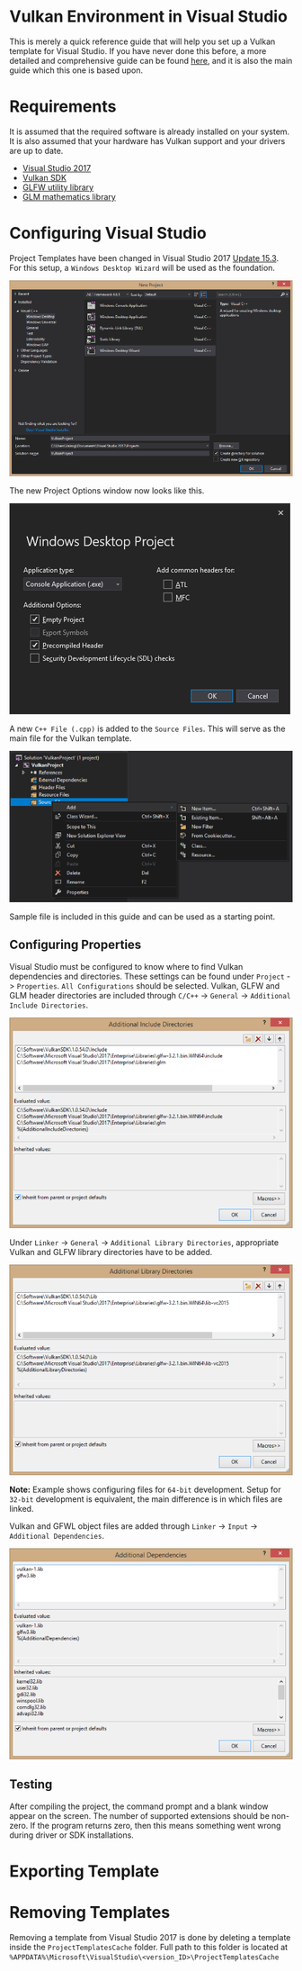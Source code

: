 # Vulkan Environment in Visual Studio
This is merely a quick reference guide that will help you set up a Vulkan template for Visual Studio. If you have never done this before, a more detailed and comprehensive guide can be found [here][1], and it is also the main guide which this one is based upon.

# Requirements
It is assumed that the required software is already installed on your system. It is also assumed that your hardware has Vulkan support and your drivers are up to date.

* [Visual Studio 2017][2]
* [Vulkan SDK][3]
* [GLFW utility library][4]
* [GLM mathematics library][5]

# Configuring Visual Studio

Project Templates have been changed in Visual Studio 2017 [Update 15.3][6]. For this setup, a ``Windows Desktop Wizard`` will be used as the foundation.

<img src="Screencaps/New_Project.png" alt="New Project window" />

The new Project Options window now looks like this.

<img src="Screencaps/Project_Options.png" alt="Project Options Window" />

A new ``C++ File (.cpp)`` is added to the ``Source Files``. This will serve as the main file for the Vulkan template.

<img src="Screencaps/New_Item.png" alt="New Item" />

Sample file is included in this guide and can be used as a starting point.

## Configuring Properties

Visual Studio must be configured to know where to find Vulkan dependencies and directories. These settings can be found under ``Project`` -> ``Properties``. ``All Configurations`` should be selected. Vulkan, GLFW and GLM header directories are included through ``C/C++`` -> ``General`` -> ``Additional Include Directories``.

<img src="Screencaps/Additional_Include_Directories.png" alt="Additional Include Directories window" />

Under ``Linker`` -> ``General`` -> ``Additional Library Directories``, appropriate Vulkan and GLFW library directories have to be added.

<img src="Screencaps/Additional_Library_Directories.png" alt="Additional Library Directories window" />

**Note:** Example shows configuring files for ``64-bit`` development. Setup for ``32-bit`` development is equivalent, the main difference is in which files are linked.

Vulkan and GFWL object files are added through ``Linker`` -> ``Input`` -> ``Additional Dependencies``.

<img src="Screencaps/Additional_Dependencies.png" alt="Additional Include Dependencies window" />

## Testing

After compiling the project, the command prompt and a blank window appear on the screen. The number of supported extensions should be non-zero. If the program returns zero, then this means something went wrong during driver or SDK installations. 


# Exporting Template

# Removing Templates

Removing a template from Visual Studio 2017 is done by deleting a template inside the ``ProjectTemplatesCache`` folder. Full path to this folder is located at ``%APPDATA%\Microsoft\VisualStudio\<version_ID>\ProjectTemplatesCache``



[1]: https://vulkan-tutorial.com/Development_environment "Development Environment - Vulkan Tutorial"
[2]: https://www.visualstudio.com/vs/ "Visual Studio IDE"
[3]: https://vulkan.lunarg.com/ "LunarXchange"
[4]: http://www.glfw.org/download.html "GLFW - Download"
[5]: https://glm.g-truc.net/0.9.8/index.html "OpenGL Mathematics"
[6]: https://blogs.msdn.microsoft.com/vcblog/2017/08/15/changes-to-project-templates-and-code-wizards-in-15-3/ "Changes to Project Templates and Code Wizards in 15.3"
